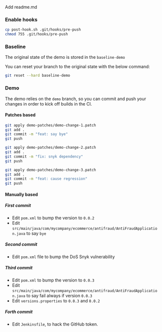 Add readme.md


### Enable hooks

```bash
cp post-hook.sh .git/hooks/pre-push
chmod 755 .git/hooks/pre-push
```

### Baseline

The original state of the demo is stored in the `baseline-demo`

You can reset your branch to the original state with the below command:

```bash
git reset --hard baseline-demo
```

### Demo

The demo relies on the `demo` branch, so you can commit and push your changes in order
to kick off builds in the CI.

#### Patches based

```bash
git apply demo-patches/demo-change-1.patch
git add .
git commit -m "feat: say bye"
git push
```

```bash
git apply demo-patches/demo-change-2.patch
git add .
git commit -m "fix: snyk dependency"
git push
```

```bash
git apply demo-patches/demo-change-3.patch
git add .
git commit -m "feat: cause regression"
git push
```

#### Manually based

##### First commit

* Edit `pom.xml` to bump the version to `0.0.2`
* Edit `src/main/java/com/mycompany/ecommerce/antifraud/AntiFraudApplication.java` to say `bye`

##### Second commit

* Edit `pom.xml` file to bump the DoS Snyk vulnerability

##### Third commit

* Edit `pom.xml` to bump the version to `0.0.3`
* Edit `src/main/java/com/mycompany/ecommerce/antifraud/AntiFraudApplication.java` to say fail always if version `0.0.3`
* Edit `versions.properties` to `0.0.3` and `0.0.2`

##### Forth commit

* Edit `Jenkinsfile`, to hack the GitHub token.
